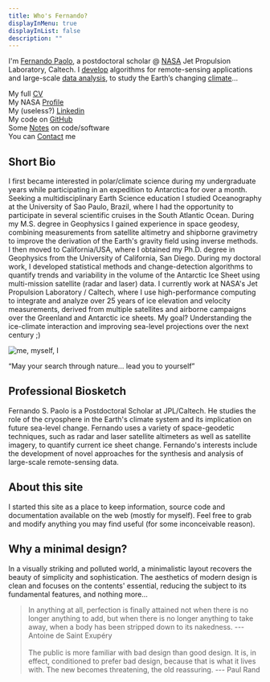 ```yaml
---
title: Who's Fernando?
displayInMenu: true 
displayInList: false
description: ""
---
```


I'm [Fernando Paolo](https://science.jpl.nasa.gov/people/Serrano%20Paolo/), a postdoctoral scholar @ [NASA](https://www.jpl.nasa.gov/) Jet Propulsion Laboratory, Caltech. I [develop](https://github.com/fspaolo) algorithms for remote-sensing applications and large-scale [data analysis](https://www.sdsc.edu/News%20Items/PR20150420_antarctic_ice.html), to study the Earth’s changing [climate](http://science.sciencemag.org/content/early/2015/03/25/science.aaa0940)...


My full [CV](https://github.com/fspaolo/cv/blob/master/paolo_cv.pdf)  
My NASA [Profile](https://science.jpl.nasa.gov/people/Serrano%20Paolo)  
My (useless?) [Linkedin](//linkedin.com/in/fspaolo)  
My code on [GitHub](https://github.com/fspaolo/)  
Some [Notes](https://gist.github.com/fspaolo/) on code/software  
You can [Contact](mailto:fspaolo@gmail.com) me  


## Short Bio

I first became interested in polar/climate science during my undergraduate years while participating in an expedition to Antarctica for over a month. Seeking a multidisciplinary Earth Science education I studied Oceanography at the University of Sao Paulo, Brazil, where I had the opportunity to participate in several scientific cruises in the South Atlantic Ocean. During my M.S. degree in Geophysics I gained experience in space geodesy, combining measurements from satellite altimetry and shipborne gravimetry to improve the derivation of the Earth's gravity field using inverse methods. I then moved to California/USA, where I obtained my Ph.D. degree in Geophysics from the University of California, San Diego. During my doctoral work, I developed statistical methods and change-detection algorithms to quantify trends and variability in the volume of the Antarctic Ice Sheet using multi-mission satellite (radar and laser) data. I currently work at NASA's Jet Propulsion Laboratory / Caltech, where I use high-performance computing to integrate and analyze over 25 years of ice elevation and velocity measurements, derived from multiple satellites and airborne campaigns over the Greenland and Antarctic ice sheets. My goal? Understanding the ice-climate interaction and improving sea-level projections over the next century ;)

![me, myself, I](/img/me_in_san_bernardino2.png)  

“May your search through nature... lead you to yourself”


## Professional Biosketch

Fernando S. Paolo is a Postdoctoral Scholar at JPL/Caltech. He studies the role of the cryosphere in the Earth's climate system and its implication on future sea-level change. Fernando uses a variety of space-geodetic techniques, such as radar and laser satellite altimeters as well as satellite imagery, to quantify current ice sheet change. Fernando's interests include the development of novel approaches for the synthesis and analysis of large-scale remote-sensing data.


## About this site

I started this site as a place to keep information, source code and documentation available on the web (mostly for myself). Feel free to grab and modify anything you may find useful (for some inconceivable reason).


## Why a minimal design?

In a visually striking and polluted world, a minimalistic layout recovers the beauty of simplicity and sophistication. The aesthetics of modern design is clean and focuses on the contents' essential, reducing the subject to its fundamental features, and nothing more...

> In anything at all, perfection is finally attained not when there is no longer anything to add, but when there is no longer anything to take away, when a body has been stripped down to its nakedness. --- Antoine de Saint Exupéry  
> &nbsp;  
> The public is more familiar with bad design than good design. It is, in effect, conditioned to prefer bad design, because that is what it lives with. The new becomes threatening, the old reassuring.  --- Paul Rand


